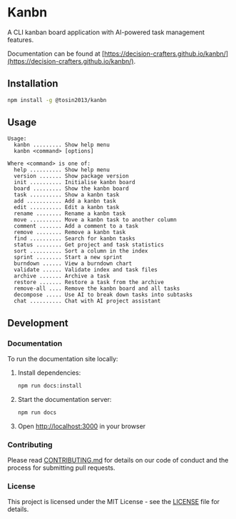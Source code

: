 # Kanbn

A CLI kanban board application with AI-powered task management features.

Documentation can be found at [https://decision-crafters.github.io/kanbn/](https://decision-crafters.github.io/kanbn/).

## Installation

```bash
npm install -g @tosin2013/kanbn
```

## Usage

```
Usage:
  kanbn ......... Show help menu
  kanbn <command> [options]

Where <command> is one of:
  help .......... Show help menu
  version ....... Show package version
  init .......... Initialise kanbn board
  board ......... Show the kanbn board
  task .......... Show a kanbn task
  add ........... Add a kanbn task
  edit .......... Edit a kanbn task
  rename ........ Rename a kanbn task
  move .......... Move a kanbn task to another column
  comment ....... Add a comment to a task
  remove ........ Remove a kanbn task
  find .......... Search for kanbn tasks
  status ........ Get project and task statistics
  sort .......... Sort a column in the index
  sprint ........ Start a new sprint
  burndown ...... View a burndown chart
  validate ...... Validate index and task files
  archive ....... Archive a task
  restore ....... Restore a task from the archive
  remove-all .... Remove the kanbn board and all tasks
  decompose ..... Use AI to break down tasks into subtasks
  chat .......... Chat with AI project assistant
```

## Development

### Documentation

To run the documentation site locally:

1. Install dependencies:
   ```bash
   npm run docs:install
   ```

2. Start the documentation server:
   ```bash
   npm run docs
   ```

3. Open [http://localhost:3000](http://localhost:3000) in your browser

### Contributing

Please read [CONTRIBUTING.md](CONTRIBUTING.md) for details on our code of conduct and the process for submitting pull requests.

### License

This project is licensed under the MIT License - see the [LICENSE](LICENSE) file for details.
